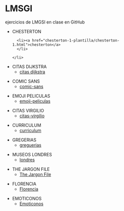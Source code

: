 # LMSGI
ejercicios de LMGSI en clase en GitHub 
<html lang="es">
<head>
  <meta charset="utf-8" />
  <title>HTML 5</title>
  <meta name="viewport" content="width=device-width, initial-scale=1.0" />
  <link rel="stylesheet" type="text/css" href="estlo.css" />

</head>

<body>

  <ul>
    <li>CHESTERTON

      <li><a href="chesterton-1-plantilla/chesterton-1.html">chesterton</a>
      </li>

    </li>
  </ul>

  <ul>
    <li>CITAS DIJKSTRA
      <ul>
        <li><a href="citas-dijkstra/citas-dijkstra.html">citas dijkstra</a>
        </li>
      </ul>
    </li>
  </ul>

  <ul>
    <li>COMIC SANS
      <ul>
        <li><a href="comic-sans/comic-sans.html">comic-sans</a>
        </li>
      </ul>
    </li>
  </ul>

  <ul>
    <li>EMOJI PELICULAS
      <ul>
        <li><a href="emoji-peliculas/emoji-peliculas.html">emoji-peliculas</a>
        </li>
      </ul>
    </li>
  </ul>

  <ul>
    <li>CITAS VIRGILIO
      <ul>
        <li><a href="citas-virgilio-google-fonts/citas-virgilio-google-fonts.html">citas-virgilio</a>
        </li>
      </ul>
    </li>
  </ul>

  <ul>
    <li>CURRICULUM
      <ul>
        <li><a href="curriculum-vitae/curriculum-vitae.html">curriculum</a>
        </li>
      </ul>
    </li>
  </ul>

  <ul>
    <li>GREGERIAS
      <ul>
        <li><a href="greguerias1/greguerias-1.html">greguerias</a>
        </li>
      </ul>
    </li>
  </ul>

  <ul>
    <li>MUSEOS LONDRES
      <ul>
        <li><a href="londres museos/londres.html">londres</a>
        </li>
      </ul>
    </li>
  </ul>

  <ul>
    <li>THE JARGON FILE
      <ul>
        <li><a href="jargon-file/jargon-file.html">The Jargon File</a>
        </li>
      </ul>
    </li>
  </ul>

  <ul>
    <li>FLORENCIA
      <ul>
        <li><a href="Florencia/florencia.html">Florencia</a>
        </li>
      </ul>
    </li>
  </ul>

  <ul>
    <li>EMOTICONOS
      <ul>
        <li><a href="Emoticonos/emoticonos.html">Emoticonos</a>
        </li>
      </ul>
    </li>
  </ul>

</body>
</html>
